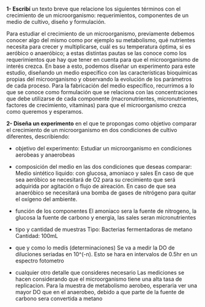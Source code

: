 **1- Escribí** un texto breve que relacione los siguientes términos con el crecimiento de un microorganismo: requerimientos, componentes de un medio de cultivo, diseño y formulación.

Para estudiar el crecimiento de un microorganismo, previamente debemos conocer algo del mismo como por ejemplo su metabolismo, qué nutrientes necesita para crecer y multiplicarse, cuál es su temperatura óptima, si es aeróbico o anaeróbico; a estas distintas pautas se las conoce como los requerimientos que hay que tener en cuenta para que el microorganismo de interés crezca.
En base a esto, podemos diseñar un experimento para este estudio, diseñando un medio específico con las características bioquímicas propias del microorganismo y observando la evolución de los parámetros de cada proceso. Para la fabricación del medio específico, recurrimos a lo que se conoce como formulación que se relaciona con las concentraciones que debe utilizarse de cada componente (macronutrientes, micronutrientes, factores de crecimiento, vitaminas) para que el microorganismo crezca como queremos y esperamos.


**2- Diseña un experimento** en el que te propongas como objetivo comparar el crecimiento de un microorganismo en dos condiciones de cultivo diferentes, describiendo:

- objetivo del experimento:
  Estudiar un microorganismo en condiciones aerobeas y anaerobeas

- composición del medio en las dos condiciones que deseas comparar:
  Medio sintético liquido: con glucosa, amoniaco y sales
   En caso de que sea aeróbico se necesitará de O2 para su crecimiento que será adquirida por agitación o flujo de aireación.
   En caso de que sea anaeróbico se necesitará una bomba de gases de nitrógeno para quitar el oxígeno del ambiente.
   
- función de los componentes
  El amoniaco sera la fuente de nitrogeno, la glucosa la fuente de carbono y energia, las sales seran micronutrientes

- tipo y cantidad de muestras
  Tipo: Bacterias fermentadoras de metano
  Cantidad: 100mL

- que y como lo medís (determinaciones)
  Se va a medir la DO de diluciones seriadas en 10^(-n).
  Esto se hara en intervalos de 0.5hr en un espectro fotometro

- cualquier otro detalle que consideres necesario
  Las mediciones se hacen considerando que el microorganismo tiene una alta tasa de replicacion.
  Para la muestra de metabolismo aerobeo, esperaria ver una mayor DO que en el anaerobeo, debido a que parte de la fuente de carbono sera convertida a metano
  

